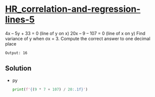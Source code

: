 # [HR_correlation-and-regression-lines-5](https://www.hackerrank.com/challenges/correlation-and-regression-lines-5)

4x – 5y + 33 = 0 (line of y on x) 20x – 9 – 107 = 0 (line of x on y)
Find variance of y when σx = 3. Compute the correct answer to one decimal place

```txt
Output: 16
```

## Solution

* py

  ```py
  print(f'{(9 * 7 + 107) / 20:.1f}')
  ```
